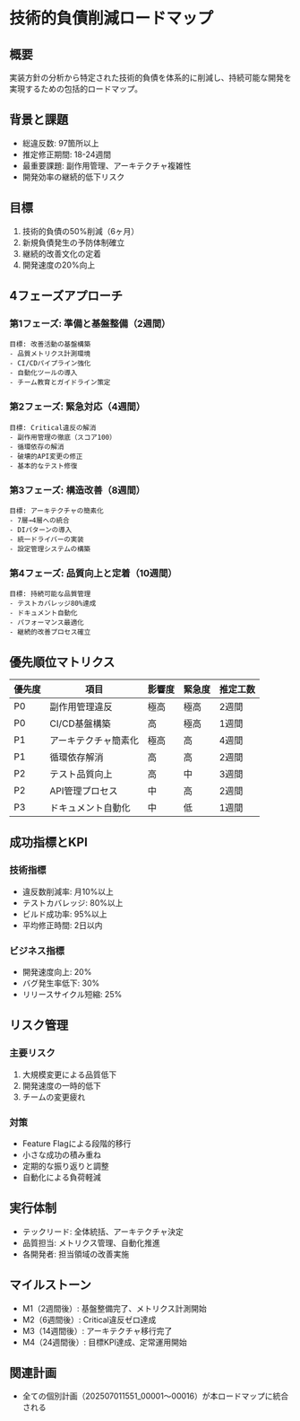 # 技術的負債削減ロードマップ

## 概要
実装方針の分析から特定された技術的負債を体系的に削減し、持続可能な開発を実現するための包括的ロードマップ。

## 背景と課題
- 総違反数: 97箇所以上
- 推定修正期間: 18-24週間
- 最重要課題: 副作用管理、アーキテクチャ複雑性
- 開発効率の継続的低下リスク

## 目標
1. 技術的負債の50%削減（6ヶ月）
2. 新規負債発生の予防体制確立
3. 継続的改善文化の定着
4. 開発速度の20%向上

## 4フェーズアプローチ

### 第1フェーズ: 準備と基盤整備（2週間）
```
目標: 改善活動の基盤構築
- 品質メトリクス計測環境
- CI/CDパイプライン強化
- 自動化ツールの導入
- チーム教育とガイドライン策定
```

### 第2フェーズ: 緊急対応（4週間）
```
目標: Critical違反の解消
- 副作用管理の徹底（スコア100）
- 循環依存の解消
- 破壊的API変更の修正
- 基本的なテスト修復
```

### 第3フェーズ: 構造改善（8週間）
```
目標: アーキテクチャの簡素化
- 7層→4層への統合
- DIパターンの導入
- 統一ドライバーの実装
- 設定管理システムの構築
```

### 第4フェーズ: 品質向上と定着（10週間）
```
目標: 持続可能な品質管理
- テストカバレッジ80%達成
- ドキュメント自動化
- パフォーマンス最適化
- 継続的改善プロセス確立
```

## 優先順位マトリクス

| 優先度 | 項目 | 影響度 | 緊急度 | 推定工数 |
|--------|------|--------|--------|----------|
| P0 | 副作用管理違反 | 極高 | 極高 | 2週間 |
| P0 | CI/CD基盤構築 | 高 | 極高 | 1週間 |
| P1 | アーキテクチャ簡素化 | 極高 | 高 | 4週間 |
| P1 | 循環依存解消 | 高 | 高 | 2週間 |
| P2 | テスト品質向上 | 高 | 中 | 3週間 |
| P2 | API管理プロセス | 中 | 高 | 2週間 |
| P3 | ドキュメント自動化 | 中 | 低 | 1週間 |

## 成功指標とKPI

### 技術指標
- 違反数削減率: 月10%以上
- テストカバレッジ: 80%以上
- ビルド成功率: 95%以上
- 平均修正時間: 2日以内

### ビジネス指標
- 開発速度向上: 20%
- バグ発生率低下: 30%
- リリースサイクル短縮: 25%

## リスク管理

### 主要リスク
1. 大規模変更による品質低下
2. 開発速度の一時的低下
3. チームの変更疲れ

### 対策
- Feature Flagによる段階的移行
- 小さな成功の積み重ね
- 定期的な振り返りと調整
- 自動化による負荷軽減

## 実行体制
- テックリード: 全体統括、アーキテクチャ決定
- 品質担当: メトリクス管理、自動化推進
- 各開発者: 担当領域の改善実施

## マイルストーン
- M1（2週間後）: 基盤整備完了、メトリクス計測開始
- M2（6週間後）: Critical違反ゼロ達成
- M3（14週間後）: アーキテクチャ移行完了
- M4（24週間後）: 目標KPI達成、定常運用開始

## 関連計画
- 全ての個別計画（202507011551_00001〜00016）が本ロードマップに統合される
